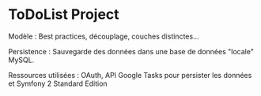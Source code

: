 ToDoList Project
========================


Modèle : Best practices, découplage, couches distinctes...

Persistence : Sauvegarde des données dans une base de données "locale" MySQL.

Ressources utilisées : OAuth, API Google Tasks pour persister les données et Symfony 2 Standard Edition
